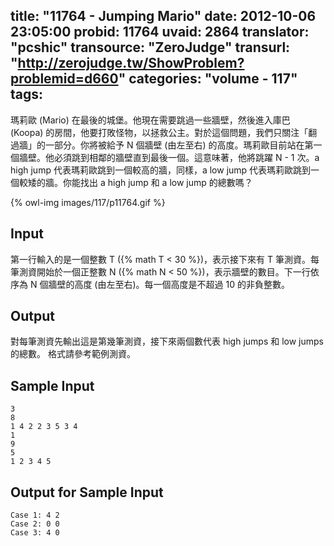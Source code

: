 title: "11764 - Jumping Mario"
date: 2012-10-06 23:05:00
probid: 11764
uvaid: 2864
translator: "pcshic"
transource: "ZeroJudge"
transurl: "http://zerojudge.tw/ShowProblem?problemid=d660"
categories: "volume - 117"
tags:
---

瑪莉歐 (Mario) 在最後的城堡。他現在需要跳過一些牆壁，然後進入庫巴 (Koopa) 的房間，他要打敗怪物，以拯救公主。對於這個問題，我們只關注「翻過牆」的一部分。你將被給予 N 個牆壁 (由左至右) 的高度。瑪莉歐目前站在第一個牆壁。他必須跳到相鄰的牆壁直到最後一個。這意味著，他將跳躍 N - 1 次。a high jump 代表瑪莉歐跳到一個較高的牆，同樣，a low jump 代表瑪莉歐跳到一個較矮的牆。你能找出 a high jump 和 a low jump 的總數嗎？

{% owl-img images/117/p11764.gif %}

<!-- more -->

## Input ##

第一行輸入的是一個整數 T ({% math T < 30 %})，表示接下來有 T 筆測資。每筆測資開始於一個正整數 N ({% math N < 50 %})，表示牆壁的數目。下一行依序為 N 個牆壁的高度 (由左至右)。每一個高度是不超過 10 的非負整數。
 
## Output ##

對每筆測資先輸出這是第幾筆測資，接下來兩個數代表 high jumps 和 low jumps 的總數。
格式請參考範例測資。
 
## Sample Input ##

	3
	8
	1 4 2 2 3 5 3 4
	1
	9
	5
	1 2 3 4 5

## Output for Sample Input ##

	Case 1: 4 2
	Case 2: 0 0
	Case 3: 4 0